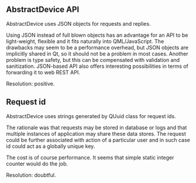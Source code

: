 ## AbstractDevice API

AbstractDevice uses JSON objects for requests and replies.

Using JSON instead of full blown objects has an advantage for an API to be light-weight, flexible and it fits naturally into
QML/JavaScript. The drawbacks may seem to be a performance overhead, but JSON objects are implicitly shared in Qt, so it should not
be a problem in most cases. Another problem is type safety, but this can be compensated with validation and sanitization.
JSON-based API also offers interesting possibilities in terms of forwarding it to web REST API.

Resolution: positive.

## Request id

AbstractDevice uses strings generated by QUuid class for request ids.

The rationale was that requests may be stored in database or logs and that multiple instances of application may share these data
stores. The request could be further associated with action of a particular user and in such case id could act as a globally unique
key.

The cost is of course performance. It seems that simple static integer counter would do the job.

Resolution: doubtful.

